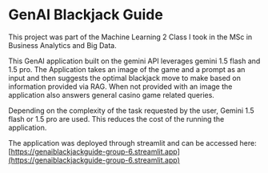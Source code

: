 # GenAI Blackjack Guide

This project was part of the Machine Learning 2 Class I took in the MSc in Business Analytics and Big Data.

This GenAI application built on the gemini API leverages gemini 1.5 flash and 1.5 pro. The Application takes an image of the game and a prompt as an input and then suggests the optimal
blackjack move to make based on information provided via RAG. When not provided with an image the application also answers general casino game related queries.

Depending on the complexity of the task requested by the user, Gemini 1.5 flash or 1.5 pro are used. This reduces the cost of the running the application.

The application was deployed through streamlit and can be accessed here: 
[https://genaiblackjackguide-group-6.streamlit.app](https://genaiblackjackguide-group-6.streamlit.app)
